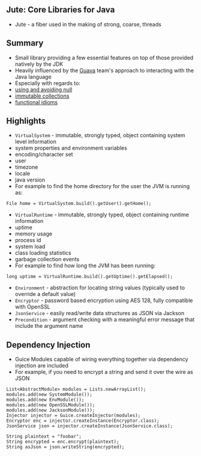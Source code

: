 Jute: Core Libraries for Java
-------

* Jute - a fiber used in the making of strong, coarse, threads

Summary
-------

* Small library providing a few essential features on top of those provided natively by the JDK
* Heavily influenced by the [Guava](https://github.com/google/guava) team's approach to interacting with the Java language 
* Especially with regards to:
 * [using and avoiding null](https://code.google.com/p/guava-libraries/wiki/UsingAndAvoidingNullExplained)
 * [immutable collections](https://code.google.com/p/guava-libraries/wiki/ImmutableCollectionsExplained)
 * [functional idioms](https://code.google.com/p/guava-libraries/wiki/FunctionalExplained)

Highlights
-------
* `VirtualSystem` - immutable, strongly typed, object containing system level information
 * system properties and environment variables
 * encoding/character set
 * user
 * timezone
 * locale
 * java version
* For example to find the home directory for the user the JVM is running as:
```
File home = VirtualSystem.build().getUser().getHome();
```
* `VirtualRuntime` - immutable, strongly typed, object containing runtime information
 * uptime
 * memory usage
 * process id
 * system load
 * class loading statistics
 * garbage collection events
* For example to find how long the JVM has been running:
```
long uptime = VirtualRuntime.build().getUptime().getElapsed();
```
* `Environment` - abstraction for locating string values (typically used to override a default value)
* `Encryptor` - password based encryption using AES 128, fully compatible with OpenSSL
* `JsonService` - easily read/write data structures as JSON via Jackson
* `Precondition` - argument checking with a meaningful error message that include the argument name

Dependency Injection
-------
* Guice Modules capable of wiring everything together via dependency injection are included
* For example, if you need to encrypt a string and send it over the wire as JSON
```
List<AbstractModule> modules = Lists.newArrayList();
modules.add(new SystemModule());
modules.add(new EnvModule());
modules.add(new OpenSSLModule());
modules.add(new JacksonModule());
Injector injector = Guice.createInjector(modules);
Encryptor enc = injector.createInstance(Encryptor.class);
JsonService json = injector.createInstance(JsonService.class);

String plaintext = "foobar";
String encrypted = enc.encrypt(plaintext);
String asJson = json.writeString(encrypted);
```
